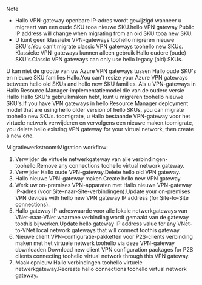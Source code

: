> [!NOTE]
> * <span data-ttu-id="07103-101">Hallo VPN-gateway openbare IP-adres wordt gewijzigd wanneer u migreert van een oude SKU tooa nieuwe SKU.</span><span class="sxs-lookup"><span data-stu-id="07103-101">hello VPN gateway Public IP address will change when migrating from an old SKU tooa new SKU.</span></span>
> * <span data-ttu-id="07103-102">U kunt geen klassieke VPN-gateways toohello migreren nieuwe SKU's.</span><span class="sxs-lookup"><span data-stu-id="07103-102">You can't migrate classic VPN gateways toohello new SKUs.</span></span> <span data-ttu-id="07103-103">Klassieke VPN-gateways kunnen alleen gebruik Hallo oudere (oude) SKU's.</span><span class="sxs-lookup"><span data-stu-id="07103-103">Classic VPN gateways can only use hello legacy (old) SKUs.</span></span>
> 

<span data-ttu-id="07103-104">U kan niet de grootte van uw Azure VPN gateways tussen Hallo oude SKU's en nieuwe SKU families Hallo.</span><span class="sxs-lookup"><span data-stu-id="07103-104">You can't resize your Azure VPN gateways between hello old SKUs and hello new SKU families.</span></span> <span data-ttu-id="07103-105">Als u VPN-gateways in Hallo Resource Manager-implementatiemodel die van de oudere versie Hallo Hallo SKU's gebruikmaken hebt, kunt u migreren toohello nieuwe SKU's.</span><span class="sxs-lookup"><span data-stu-id="07103-105">If you have VPN gateways in hello Resource Manager deployment model that are using hello older version of hello SKUs, you can migrate toohello new SKUs.</span></span> <span data-ttu-id="07103-106">toomigrate, u Hallo bestaande VPN-gateway voor het virtuele netwerk verwijderen en vervolgens een nieuwe maken.</span><span class="sxs-lookup"><span data-stu-id="07103-106">toomigrate, you delete hello existing VPN gateway for your virtual network, then create a new one.</span></span>

<span data-ttu-id="07103-107">Migratiewerkstroom:</span><span class="sxs-lookup"><span data-stu-id="07103-107">Migration workflow:</span></span>

1. <span data-ttu-id="07103-108">Verwijder de virtuele netwerkgateway van alle verbindingen-toohello.</span><span class="sxs-lookup"><span data-stu-id="07103-108">Remove any connections toohello virtual network gateway.</span></span>
2. <span data-ttu-id="07103-109">Verwijder Hallo oude VPN-gateway.</span><span class="sxs-lookup"><span data-stu-id="07103-109">Delete hello old VPN gateway.</span></span>
3. <span data-ttu-id="07103-110">Hallo nieuwe VPN-gateway maken.</span><span class="sxs-lookup"><span data-stu-id="07103-110">Create hello new VPN gateway.</span></span>
4. <span data-ttu-id="07103-111">Werk uw on-premises VPN-apparaten met Hallo nieuwe VPN-gateway IP-adres (voor Site-naar-Site-verbindingen).</span><span class="sxs-lookup"><span data-stu-id="07103-111">Update your on-premises VPN devices with hello new VPN gateway IP address (for Site-to-Site connections).</span></span>
5. <span data-ttu-id="07103-112">Hallo gateway IP-adreswaarde voor alle lokale netwerkgateways van VNet-naar-VNet waarmee verbinding wordt gemaakt van de gateway toothis bijwerken.</span><span class="sxs-lookup"><span data-stu-id="07103-112">Update hello gateway IP address value for any VNet-to-VNet local network gateways that will connect toothis gateway.</span></span>
6. <span data-ttu-id="07103-113">Nieuwe client VPN-configuratie-pakketten voor P2S-clients verbinding maken met het virtuele netwerk toohello via deze VPN-gateway downloaden.</span><span class="sxs-lookup"><span data-stu-id="07103-113">Download new client VPN configuration packages for P2S clients connecting toohello virtual network through this VPN gateway.</span></span>
7. <span data-ttu-id="07103-114">Maak opnieuw Hallo verbindingen toohello virtuele netwerkgateway.</span><span class="sxs-lookup"><span data-stu-id="07103-114">Recreate hello connections toohello virtual network gateway.</span></span>
